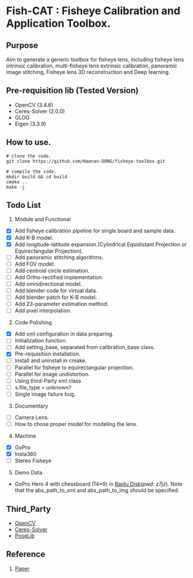 # Fish-CAT : Fisheye Calibration and Application Toolbox.

## Purpose
Aim to generate a generic toolbox for fisheye lens, including fisheye lens intrinsic calibration, multi-fisheye lens extrinsic calibration, panoramic image stitching, Fisheye lens 3D reconstruction and Deep learning.

## Pre-requisition lib (Tested Version)
- OpenCV (3.4.6)
- Ceres-Solver (2.0.0)
- GLOG
- Eigen (3.3.9)

## How to use.
```shell
# clone the code.
git clone https://github.com/Haonan-DONG/fisheye-toolbox.git

# compile the code.
mkdir build && cd build
cmake ..
make -j
```

## Todo List
1. Module and Functional
- [X] Add fisheye calibration pipeline for single board and sample data.
- [X] Add K-B model.
- [X] Add longitude-latitude expansion.(Cylindrical Equidistant Projection or Equirectangular Projection).
- [ ] Add panoramic stitching algorithms.
- [ ] Add FOV model.
- [ ] Add centroid circle estimation.
- [ ] Add Ortho-rectified implementation.
- [ ] Add omnidirectional model.
- [ ] Add blender code for virtual data.
- [ ] Add blender patch for K-B model.
- [ ] Add 23-parameter estimation method.
- [ ] Add pixel interpolation.

2. Code Polishing
- [X] Add xml configuration in data preparing.
- [ ] Initialization function.
- [ ] Add setting_base, separated from calibration_base class.
- [X] Pre-requisition installation.
- [ ] Install and uninstall in cmake.
- [ ] Parallel for fisheye to equirectangular projection.
- [ ] Parallel for image undistortion.
- [ ] Using third-Party xml class
- [ ] s.file_type = unknown?
- [ ] Single image failure bug.

3. Documentary
- [ ] Camera Lens.
- [ ] How to chose proper model for modeling the lens.

4. Machine
- [X] GoPro
- [X] Insta360
- [ ] Stereo Fisheye

5. Demo Data
- GoPro Hero 4 with chessboard (14\*9) in [Baidu Disk](https://pan.baidu.com/s/1pjY5FuheeUftFYjDW7jffg)(*pwd: z7jz*). Note that the abs_path_to_xml and abs_path_to_img should be specified.

## Third_Party
- [OpenCV](https://github.com/opencv/opencv)
- [Ceres-Solver](https://github.com/ceres-solver/ceres-solver)
- [PoseLib](https://github.com/vlarsson/PoseLib)

## Reference
1. [Paper](None)